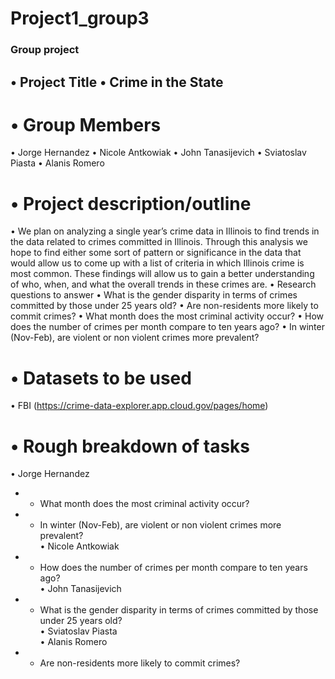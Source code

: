 # Project1_group3
### Group project  
## •	Project Title •	Crime in the State   
# •	Group Members
•	Jorge Hernandez
•	Nicole Antkowiak
•	John Tanasijevich
•	Sviatoslav Piasta
•	Alanis Romero  
# •	Project description/outline
•	We plan on analyzing a single year’s crime data in Illinois to find trends in the data related to crimes committed in Illinois. Through this analysis we hope to find either some sort of pattern or significance in the data that would allow us to come up with a list of criteria in which Illinois crime is most common. These findings will allow us to gain a better understanding of who, when, and what the overall trends in these crimes are. 
•	Research questions to answer 
•	What is the gender disparity in terms of crimes committed by those under 25 years old?
•	Are non-residents more likely to commit crimes?
•	What month does the most criminal activity occur?
•	How does the number of crimes per month compare to ten years ago?
•	In winter (Nov-Feb), are violent or non violent crimes more prevalent?
# •	Datasets to be used
•	FBI 
(https://crime-data-explorer.app.cloud.gov/pages/home)
# •	Rough breakdown of tasks 
•	Jorge Hernandez  
* *	What month does the most criminal activity occur?  
* *	In winter (Nov-Feb), are violent or non violent crimes more prevalent?  
•	Nicole Antkowiak  
* *	How does the number of crimes per month compare to ten years ago?  
•	John Tanasijevich  
* *	What is the gender disparity in terms of crimes committed by those under 25 years old?  
•	Sviatoslav Piasta  
•	Alanis Romero 
* *	Are non-residents more likely to commit crimes?
